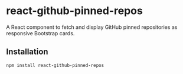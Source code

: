 # react-github-pinned-repos

A React component to fetch and display GitHub pinned repositories as responsive Bootstrap cards.

## Installation
```bash
npm install react-github-pinned-repos